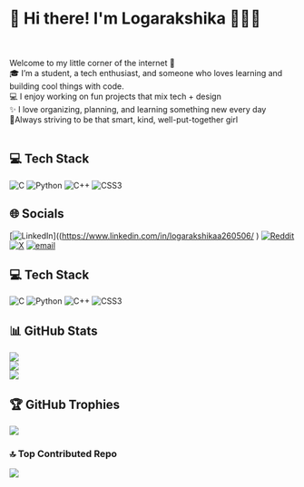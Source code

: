 # 🌸 Hi there! I'm Logarakshika 👩‍💻✨<br><br>
Welcome to my little corner of the internet 💫  <br>
🎓 I’m a student, a tech enthusiast, and someone who loves learning and building cool things with code.<br>
💻 I enjoy working on fun projects that mix tech + design  <br>
✨ I love organizing, planning, and learning something new every day  <br>
🌷Always striving to be that smart, kind, well-put-together girl <br><br>

## 💻 Tech Stack
![C](https://img.shields.io/badge/c-%2300599C.svg?style=for-the-badge&logo=c&logoColor=white) ![Python](https://img.shields.io/badge/python-3670A0?style=for-the-badge&logo=python&logoColor=ffdd54) ![C++](https://img.shields.io/badge/c++-%2300599C.svg?style=for-the-badge&logo=c%2B%2B&logoColor=white) ![CSS3](https://img.shields.io/badge/css3-%231572B6.svg?style=for-the-badge&logo=css3&logoColor=white)


## 🌐 Socials
[![LinkedIn](https://img.shields.io/badge/LinkedIn-%230077B5.svg?logo=linkedin&logoColor=white)]((https://www.linkedin.com/in/logarakshikaa260506/ ) [![Reddit](https://img.shields.io/badge/Reddit-%23FF4500.svg?logo=Reddit&logoColor=white)](https://reddit.com/user/https://www.reddit.com/user/WeakConsideration417/) [![X](https://img.shields.io/badge/X-black.svg?logo=X&logoColor=white)](https://x.com/https://x.com/logarakshika) [![email](https://img.shields.io/badge/Email-D14836?logo=gmail&logoColor=white)](mailto:rakshikaa2006@gmail.com) 

## 💻 Tech Stack
![C](https://img.shields.io/badge/c-%2300599C.svg?style=for-the-badge&logo=c&logoColor=white) ![Python](https://img.shields.io/badge/python-3670A0?style=for-the-badge&logo=python&logoColor=ffdd54) ![C++](https://img.shields.io/badge/c++-%2300599C.svg?style=for-the-badge&logo=c%2B%2B&logoColor=white) ![CSS3](https://img.shields.io/badge/css3-%231572B6.svg?style=for-the-badge&logo=css3&logoColor=white)

## 📊 GitHub Stats
![](https://github-readme-stats.vercel.app/api?username=rakshiii2605&theme=dark&hide_border=false&include_all_commits=false&count_private=false)<br/>
![](https://nirzak-streak-stats.vercel.app/?user=rakshiii2605&theme=dark&hide_border=false)<br/>
![](https://github-readme-stats.vercel.app/api/top-langs/?username=rakshiii2605&theme=dark&hide_border=false&include_all_commits=false&count_private=false&layout=compact)

## 🏆 GitHub Trophies
![](https://github-profile-trophy.vercel.app/?username=rakshiii2605&theme=radical&no-frame=false&no-bg=true&margin-w=4)

### 🔝 Top Contributed Repo
![](https://github-contributor-stats.vercel.app/api?username=rakshiii2605&limit=5&theme=dark&combine_all_yearly_contributions=true)

<!-- Proudly created with GPRM ( https://gprm.itsvg.in ) -->
